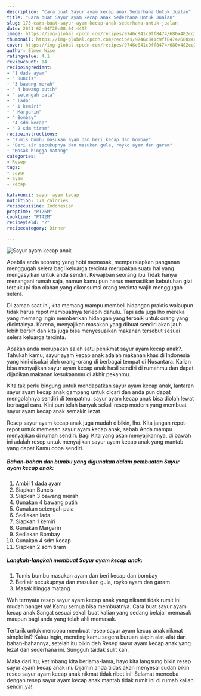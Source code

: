 ```yaml
---
description: "Cara buat Sayur ayam kecap anak Sederhana Untuk Jualan"
title: "Cara buat Sayur ayam kecap anak Sederhana Untuk Jualan"
slug: 173-cara-buat-sayur-ayam-kecap-anak-sederhana-untuk-jualan
date: 2021-02-04T20:08:04.449Z
image: https://img-global.cpcdn.com/recipes/9746c841c9ff8474/680x482cq70/sayur-ayam-kecap-anak-foto-resep-utama.jpg
thumbnail: https://img-global.cpcdn.com/recipes/9746c841c9ff8474/680x482cq70/sayur-ayam-kecap-anak-foto-resep-utama.jpg
cover: https://img-global.cpcdn.com/recipes/9746c841c9ff8474/680x482cq70/sayur-ayam-kecap-anak-foto-resep-utama.jpg
author: Elmer Wise
ratingvalue: 4.1
reviewcount: 14
recipeingredient:
- "1 dada ayam"
- " Buncis"
- "3 bawang merah"
- " 4 bawang putih"
- " setengah pala"
- " lada"
- " 1 kemiri"
- " Margarin"
- " Bombay"
- "4 sdm kecap"
- " 2 sdm tiram"
recipeinstructions:
- "Tumis bumbu masukan ayam dan beri kecap dan bombay"
- "Beri air secukupnya dan masukan gula, royko ayam dan garam"
- "Masak hingga matang"
categories:
- Resep
tags:
- sayur
- ayam
- kecap

katakunci: sayur ayam kecap 
nutrition: 171 calories
recipecuisine: Indonesian
preptime: "PT26M"
cooktime: "PT42M"
recipeyield: "2"
recipecategory: Dinner

---
```



![Sayur ayam kecap anak](https://img-global.cpcdn.com/recipes/9746c841c9ff8474/680x482cq70/sayur-ayam-kecap-anak-foto-resep-utama.jpg)

Apabila anda seorang yang hobi memasak, mempersiapkan panganan menggugah selera bagi keluarga tercinta merupakan suatu hal yang mengasyikan untuk anda sendiri. Kewajiban seorang ibu Tidak hanya menangani rumah saja, namun kamu pun harus memastikan kebutuhan gizi tercukupi dan olahan yang dikonsumsi orang tercinta wajib menggugah selera.

Di zaman  saat ini, kita memang mampu membeli hidangan praktis walaupun tidak harus repot membuatnya terlebih dahulu. Tapi ada juga lho mereka yang memang ingin memberikan hidangan yang terbaik untuk orang yang dicintainya. Karena, menyajikan masakan yang dibuat sendiri akan jauh lebih bersih dan kita juga bisa menyesuaikan makanan tersebut sesuai selera keluarga tercinta. 



Apakah anda merupakan salah satu penikmat sayur ayam kecap anak?. Tahukah kamu, sayur ayam kecap anak adalah makanan khas di Indonesia yang kini disukai oleh orang-orang di berbagai tempat di Nusantara. Kalian bisa menyajikan sayur ayam kecap anak hasil sendiri di rumahmu dan dapat dijadikan makanan kesukaanmu di akhir pekanmu.

Kita tak perlu bingung untuk mendapatkan sayur ayam kecap anak, lantaran sayur ayam kecap anak gampang untuk dicari dan anda pun dapat mengolahnya sendiri di tempatmu. sayur ayam kecap anak bisa diolah lewat berbagai cara. Kini pun telah banyak sekali resep modern yang membuat sayur ayam kecap anak semakin lezat.

Resep sayur ayam kecap anak juga mudah dibikin, lho. Kita jangan repot-repot untuk memesan sayur ayam kecap anak, sebab Anda mampu menyajikan di rumah sendiri. Bagi Kita yang akan menyajikannya, di bawah ini adalah resep untuk menyajikan sayur ayam kecap anak yang mantab yang dapat Kamu coba sendiri.

<!--inarticleads1-->

##### Bahan-bahan dan bumbu yang digunakan dalam pembuatan Sayur ayam kecap anak:

1. Ambil 1 dada ayam
1. Siapkan  Buncis
1. Siapkan 3 bawang merah
1. Gunakan  4 bawang putih
1. Gunakan  setengah pala
1. Sediakan  lada
1. Siapkan  1 kemiri
1. Gunakan  Margarin
1. Sediakan  Bombay
1. Gunakan 4 sdm kecap
1. Siapkan  2 sdm tiram




<!--inarticleads2-->

##### Langkah-langkah membuat Sayur ayam kecap anak:

1. Tumis bumbu masukan ayam dan beri kecap dan bombay
1. Beri air secukupnya dan masukan gula, royko ayam dan garam
1. Masak hingga matang




Wah ternyata resep sayur ayam kecap anak yang nikamt tidak rumit ini mudah banget ya! Kamu semua bisa membuatnya. Cara buat sayur ayam kecap anak Sangat sesuai sekali buat kalian yang sedang belajar memasak maupun bagi anda yang telah ahli memasak.

Tertarik untuk mencoba membuat resep sayur ayam kecap anak nikmat simple ini? Kalau ingin, mending kamu segera buruan siapin alat-alat dan bahan-bahannya, setelah itu bikin deh Resep sayur ayam kecap anak yang lezat dan sederhana ini. Sungguh taidak sulit kan. 

Maka dari itu, ketimbang kita berlama-lama, hayo kita langsung bikin resep sayur ayam kecap anak ini. Dijamin anda tiidak akan menyesal sudah bikin resep sayur ayam kecap anak nikmat tidak ribet ini! Selamat mencoba dengan resep sayur ayam kecap anak mantab tidak rumit ini di rumah kalian sendiri,ya!.


